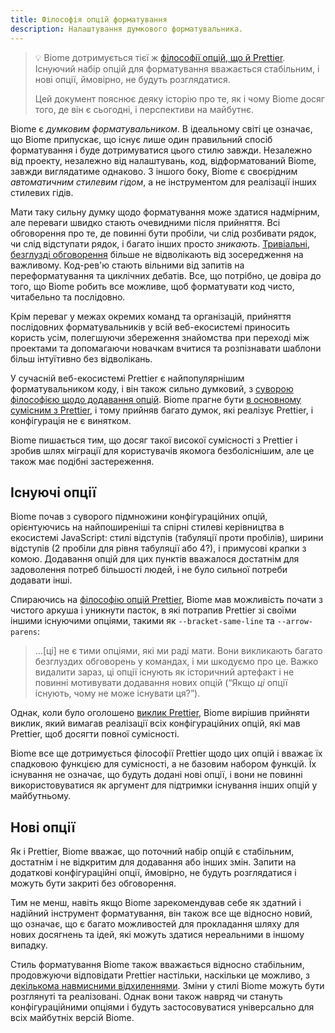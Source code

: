 ```yaml
---
title: Філософія опцій форматування
description: Налаштування думкового форматувальника.
---
```


>💡 Biome дотримується тієї ж [філософії опцій, що й Prettier](https://prettier.io/docs/en/option-philosophy). Існуючий набір опцій для форматування вважається стабільним, і нові опції, ймовірно, не будуть розглядатися.
>
> Цей документ пояснює деяку історію про те, як і чому Biome досяг того, де він є сьогодні, і перспективи на майбутнє.

Biome є *думковим форматувальником*. В ідеальному світі це означає, що Biome припускає, що існує лише один правильний спосіб форматування і буде дотримуватися цього стилю завжди. Незалежно від проекту, незалежно від налаштувань, код, відформатований Biome, завжди виглядатиме однаково. З іншого боку, Biome є своєрідним *автоматичним стилевим гідом*, а не інструментом для реалізації інших стилевих гідів.

Мати таку сильну думку щодо форматування може здатися надмірним, але переваги швидко стають очевидними після прийняття. Всі обговорення про те, де повинні бути пробіли, чи слід розбивати рядок, чи слід відступати рядок, і багато інших просто *зникають*. [Тривіальні, безглузді обговорення](https://en.wikipedia.org/wiki/Law_of_triviality) більше не відволікають від зосередження на важливому. Код-рев'ю стають вільними від запитів на переформатування та циклічних дебатів. Все, що потрібно, це довіра до того, що Biome робить все можливе, щоб форматувати код чисто, читабельно та послідовно.

Крім переваг у межах окремих команд та організацій, прийняття послідовних форматувальників у всій веб-екосистемі приносить користь усім, полегшуючи збереження знайомства при переході між проектами та допомагаючи новачкам вчитися та розпізнавати шаблони більш інтуїтивно без відволікань.

У сучасній веб-екосистемі Prettier є найпопулярнішим форматувальником коду, і він також сильно думковий, з [суворою філософією щодо додавання опцій](https://prettier.io/docs/en/option-philosophy). Biome прагне бути [в основному сумісним з Prettier](/blog/biome-wins-prettier-challenge), і тому прийняв багато думок, які реалізує Prettier, і конфігурація не є винятком.

Biome пишається тим, що досяг такої високої сумісності з Prettier і зробив шлях міграції для користувачів якомога безболіснішим, але це також має подібні застереження.

## Існуючі опції

Biome почав з суворого підмножини конфігураційних опцій, орієнтуючись на найпоширеніші та спірні стилеві керівництва в екосистемі JavaScript: стилі відступів (табуляції проти пробілів), ширини відступів (2 пробіли для рівня табуляції або 4?), і примусові крапки з комою. Додавання опцій для цих пунктів вважалося достатнім для задоволення потреб більшості людей, і не було сильної потреби додавати інші.

Спираючись на [філософію опцій Prettier](https://prettier.io/docs/en/option-philosophy), Biome мав можливість почати з чистого аркуша і уникнути пасток, в які потрапив Prettier зі своїми іншими існуючими опціями, такими як `--bracket-same-line` та `--arrow-parens`:

> …[ці] не є тими опціями, які ми раді мати. Вони викликають багато безглуздих обговорень у командах, і ми шкодуємо про це. Важко видалити зараз, ці опції існують як історичний артефакт і не повинні мотивувати додавання нових опцій (“Якщо *ці* опції існують, чому не може існувати ця?”).

Однак, коли було оголошено [виклик Prettier](https://twitter.com/Vjeux/status/1722733472522142022), Biome вирішив прийняти виклик, який вимагав реалізації всіх конфігураційних опцій, які мав Prettier, щоб досягти повної сумісності.

Biome все ще дотримується філософії Prettier щодо цих опцій і вважає їх спадковою функцією для сумісності, а не базовим набором функцій. Їх існування не означає, що будуть додані нові опції, і вони не повинні використовуватися як аргумент для підтримки існування інших опцій у майбутньому.

## Нові опції

Як і Prettier, Biome вважає, що поточний набір опцій є стабільним, достатнім і не відкритим для додавання або інших змін. Запити на додаткові конфігураційні опції, ймовірно, не будуть розглядатися і можуть бути закриті без обговорення.

Тим не менш, навіть якщо Biome зарекомендував себе як здатний і надійний інструмент форматування, він також все ще відносно новий, що означає, що є багато можливостей для прокладання шляху для нових досягнень та ідей, які можуть здатися нереальними в іншому випадку.

Стиль форматування Biome також вважається відносно стабільним, продовжуючи відповідати Prettier настільки, наскільки це можливо, з [декількома навмисними відхиленнями](https://github.com/biomejs/biome/issues/739). Зміни у стилі Biome можуть бути розглянуті та реалізовані. Однак вони також навряд чи стануть конфігураційними опціями і будуть застосовуватися універсально для всіх майбутніх версій Biome.